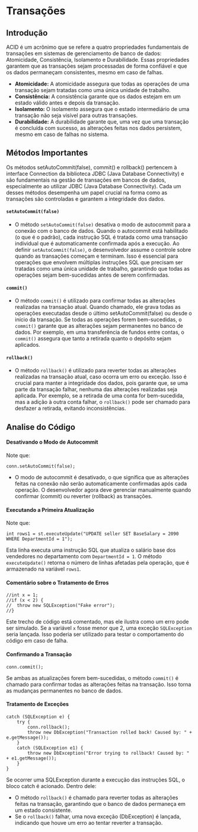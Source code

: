 # Transações

## Introdução

ACID é um acrônimo que se refere a quatro propriedades fundamentais de transações em sistemas de gerenciamento de banco de dados: Atomicidade, Consistência, Isolamento e Durabilidade. Essas propriedades garantem que as transações sejam processadas de forma confiável e que os dados permaneçam consistentes, mesmo em caso de falhas.

- **Atomicidade:** A atomicidade assegura que todas as operações de uma transação sejam tratadas como uma única unidade de trabalho. 
- **Consistência:** A consistência garante que os dados estejam em um estado válido antes e depois da transação. 
- **Isolamento:** O isolamento assegura que o estado intermediário de uma transação não seja visível para outras transações.
- **Durabilidade:** A durabilidade garante que, uma vez que uma transação é concluída com sucesso, as alterações feitas nos dados persistem, mesmo em caso de falhas no sistema.

## Métodos Importantes

Os métodos setAutoCommit(false), commit() e rollback() pertencem à interface Connection da biblioteca JDBC (Java Database Connectivity) e são fundamentais na gestão de transações em bancos de dados, especialmente ao utilizar JDBC (Java Database Connectivity). Cada um desses métodos desempenha um papel crucial na forma como as transações são controladas e garantem a integridade dos dados.

#### `setAutoCommit(false)`
- O método `setAutoCommit(false)` desativa o modo de autocommit para a conexão com o banco de dados. Quando o autocommit está habilitado (o que é o padrão), cada instrução SQL é tratada como uma transação individual que é automaticamente confirmada após a execução. Ao definir `setAutoCommit(false)`, o desenvolvedor assume o controle sobre quando as transações começam e terminam. Isso é essencial para operações que envolvem múltiplas instruções SQL que precisam ser tratadas como uma única unidade de trabalho, garantindo que todas as operações sejam bem-sucedidas antes de serem confirmadas.
#### `commit()`
- O método `commit()` é utilizado para confirmar todas as alterações realizadas na transação atual. Quando chamado, ele grava todas as operações executadas desde o último setAutoCommit(false) ou desde o início da transação. Se todas as operações forem bem-sucedidas, o `commit()` garante que as alterações sejam permanentes no banco de dados. Por exemplo, em uma transferência de fundos entre contas, o `commit()` assegura que tanto a retirada quanto o depósito sejam aplicados.
#### `rollback()`
- O método `rollback()` é utilizado para reverter todas as alterações realizadas na transação atual, caso ocorra um erro ou exceção. Isso é crucial para manter a integridade dos dados, pois garante que, se uma parte da transação falhar, nenhuma das alterações realizadas seja aplicada. Por exemplo, se a retirada de uma conta for bem-sucedida, mas a adição à outra conta falhar, o `rollback()` pode ser chamado para desfazer a retirada, evitando inconsistências.

## Analise do Código

#### Desativando o Modo de Autocommit

Note que:

    conn.setAutoCommit(false);

- O modo de autocommit é desativado, o que significa que as alterações feitas na conexão não serão automaticamente confirmadas após cada operação. O desenvolvedor agora deve gerenciar manualmente quando confirmar (commit) ou reverter (rollback) as transações.

#### Executando a Primeira Atualização

Note que:

    int rows1 = st.executeUpdate("UPDATE seller SET BaseSalary = 2090 WHERE DepartmentId = 1");

Esta linha executa uma instrução SQL que atualiza o salário base dos vendedores no departamento com `DepartmentId = 1`. O método `executeUpdate()` retorna o número de linhas afetadas pela operação, que é armazenado na variável `rows1`.

#### Comentário sobre o Tratamento de Erros

    //int x = 1;
    //if (x < 2) {
    //	throw new SQLException("Fake error");
    //}

Este trecho de código está comentado, mas ele ilustra como um erro pode ser simulado. Se a variável `x` fosse menor que 2, uma exceção `SQLException` seria lançada. Isso poderia ser utilizado para testar o comportamento do código em caso de falha.

#### Confirmando a Transação

    conn.commit();

Se ambas as atualizações forem bem-sucedidas, o método `commit()` é chamado para confirmar todas as alterações feitas na transação. Isso torna as mudanças permanentes no banco de dados.

#### Tratamento de Exceções

    catch (SQLException e) {
        try {
            conn.rollback();
            throw new DbException("Transaction rolled back! Caused by: " + e.getMessage());
        } 
        catch (SQLException e1) {
            throw new DbException("Error trying to rollback! Caused by: " + e1.getMessage());
        }
    }

Se ocorrer uma SQLException durante a execução das instruções SQL, o bloco catch é acionado. Dentro dele:
- O método `rollback()` é chamado para reverter todas as alterações feitas na transação, garantindo que o banco de dados permaneça em um estado consistente.
- Se o `rollback()` falhar, uma nova exceção (DbException) é lançada, indicando que houve um erro ao tentar reverter a transação.